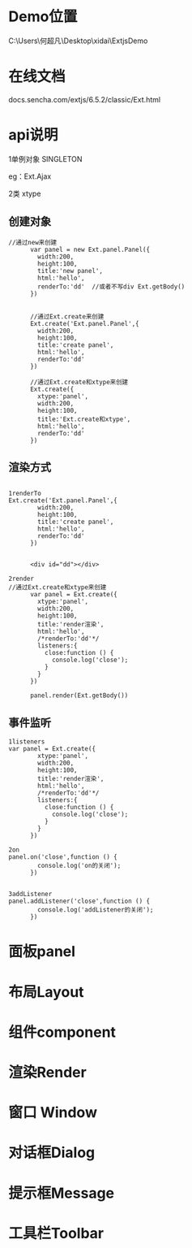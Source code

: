 # Demo位置

C:\Users\何超凡\Desktop\xidai\ExtjsDemo



# 在线文档

docs.sencha.com/extjs/6.5.2/classic/Ext.html



# api说明

1单例对象 SINGLETON

eg：Ext.Ajax

2类 xtype

## 创建对象

```
//通过new来创建
      var panel = new Ext.panel.Panel({
        width:200,
        height:100,
        title:'new panel',
        html:'hello',
        renderTo:'dd'  //或者不写div Ext.getBody()
      })


      //通过Ext.create来创建
      Ext.create('Ext.panel.Panel',{
        width:200,
        height:100,
        title:'create panel',
        html:'hello',
        renderTo:'dd'
      })

      //通过Ext.create和xtype来创建
      Ext.create({
        xtype:'panel',
        width:200,
        height:100,
        title:'Ext.create和xtype',
        html:'hello',
        renderTo:'dd'
      })

```



## 渲染方式

```

1renderTo
Ext.create('Ext.panel.Panel',{
        width:200,
        height:100,
        title:'create panel',
        html:'hello',
        renderTo:'dd'
      })
      
      
      <div id="dd"></div>
      
2render
//通过Ext.create和xtype来创建
      var panel = Ext.create({
        xtype:'panel',
        width:200,
        height:100,
        title:'render渲染',
        html:'hello',
        /*renderTo:'dd'*/
        listeners:{
          close:function () {
            console.log('close');
          }
        }
      })

      panel.render(Ext.getBody())
```



## 事件监听

```
1listeners
var panel = Ext.create({
        xtype:'panel',
        width:200,
        height:100,
        title:'render渲染',
        html:'hello',
        /*renderTo:'dd'*/
        listeners:{
          close:function () {
            console.log('close');
          }
        }
      })
      
2on
panel.on('close',function () {
        console.log('on的关闭');
      })
      
      
3addListener
panel.addListener('close',function () {
        console.log('addListener的关闭');
      })
```



# 面板panel

# 布局Layout

# 组件component

# 渲染Render

# 窗口 Window

# 对话框Dialog

# 提示框Message

# 工具栏Toolbar